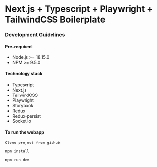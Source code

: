 # Next.js + Typescript + Playwright + TailwindCSS Boilerplate

### Development Guidelines

#### Pre-required

- Node.js >= 18.15.0
- NPM >= 9.5.0

#### Technology stack

- Typescript
- Next.js
- TailwindCSS
- Playwright
- Storybook
- Redux
- Redux-persist
- Socket.io

#### To run the webapp

```
Clone project from github

npm install

npm run dev

```
